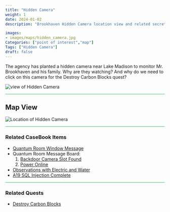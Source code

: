 ```yaml
---
title: "Hidden Camera"
weight: 1
date: 2024-01-02
description: "Brookhaven Hidden Camera location view and related secrets"

images:
- images/maps/hidden_camera.jpg
Categories: ["point of interest","map"]
Tags: ["Hidden Camera"]
draft: false
--- 
```



The agency has planted a hidden camera near Lake Madison to monitor Mr. Brookhaven and his family. Why are they watching? And why do we need to click on this camera for the Destroy Carbon Blocks quest?

![view of Hidden Camera](/images/maps/hidden_camera.jpg)


<hr style="background-color: #28b44c" size=8>

## Map View

![Location of Hidden Camera](/images/maps/hidden-camera.png)

<hr style="background-color: #28b44c" size=8>

### Related CaseBook Items

- [Quantum Room Window Message](/casebook/quantum/window_messages/#lake-madison-camera)
- Quantum Room Message Board:
    1. [Backdoor Camera Slot Found](/casebook/quantum/message_board/#backdoor-camera-slot-found)
    2. [Power Online](/casebook/quantum/message_board/#power-online)
- [Observations with Electric and Water](/casebook/interesting/observations/#linked-electric--water)
- [A19 SQL Injection Complete](/casebook/light_panel/#a19)

<hr style="background-color: #28b44c" size=8>

### Related Quests

- [Destroy Carbon Blocks](/lore/quests/destroy_carbon_blocks)